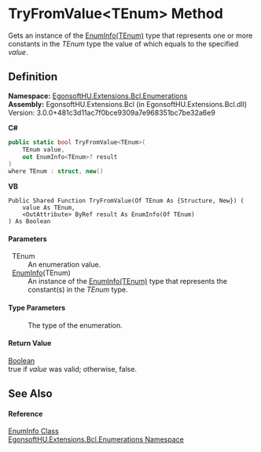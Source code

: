 # TryFromValue&lt;TEnum&gt; Method


Gets an instance of the <a href="T_EgonsoftHU_Extensions_Bcl_Enumerations_EnumInfo_1.md">EnumInfo(TEnum)</a> type that represents one or more constants in the *TEnum* type the value of which equals to the specified *value*.



## Definition
**Namespace:** <a href="N_EgonsoftHU_Extensions_Bcl_Enumerations.md">EgonsoftHU.Extensions.Bcl.Enumerations</a>  
**Assembly:** EgonsoftHU.Extensions.Bcl (in EgonsoftHU.Extensions.Bcl.dll) Version: 3.0.0+481c3d11ac7f0bce9309a7e968351bc7be32a6e9

**C#**
``` C#
public static bool TryFromValue<TEnum>(
	TEnum value,
	out EnumInfo<TEnum>? result
)
where TEnum : struct, new()

```
**VB**
``` VB
Public Shared Function TryFromValue(Of TEnum As {Structure, New}) ( 
	value As TEnum,
	<OutAttribute> ByRef result As EnumInfo(Of TEnum)
) As Boolean
```



#### Parameters
<dl><dt>  TEnum</dt><dd>An enumeration value.</dd><dt>  <a href="T_EgonsoftHU_Extensions_Bcl_Enumerations_EnumInfo_1.md">EnumInfo</a>(TEnum)</dt><dd>An instance of the <a href="T_EgonsoftHU_Extensions_Bcl_Enumerations_EnumInfo_1.md">EnumInfo(TEnum)</a> type that represents the constant(s) in the <em>TEnum</em> type.</dd></dl>

#### Type Parameters
<dl><dt /><dd>The type of the enumeration.</dd></dl>

#### Return Value
<a href="https://learn.microsoft.com/dotnet/api/system.boolean" target="_blank" rel="noopener noreferrer">Boolean</a>  
true if *value* was valid; otherwise, false.

## See Also


#### Reference
<a href="T_EgonsoftHU_Extensions_Bcl_Enumerations_EnumInfo.md">EnumInfo Class</a>  
<a href="N_EgonsoftHU_Extensions_Bcl_Enumerations.md">EgonsoftHU.Extensions.Bcl.Enumerations Namespace</a>  
